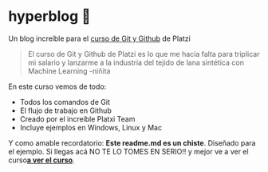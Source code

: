# hyperblog 💚
Un blog increíble para el [curso de Git y Github](https://platzi.com/cursos/git-github/ "curso de Git y Github") de Platzi
> El curso de Git y Github de Platzi es lo que me hacía falta para triplicar mi salario y lanzarme a la industria del tejido de lana sintética con Machine Learning
> -niñita

En este curso vemos de todo:
* Todos los comandos de Git
* El flujo de trabajo en Github
* Creado por el increíble Platxi Team
* Incluye ejemplos en Windows, Linux y Mac


Y como amable recordatorio: **Este readme.md es un chiste**. Diseñado para el ejemplo. Si llegas acá NO TE LO TOMES EN SERIO!! y mejor ve a ver el curso[**a ver el curso**](https://platzi.com/cursos/git-github/ "a ver el curso").
